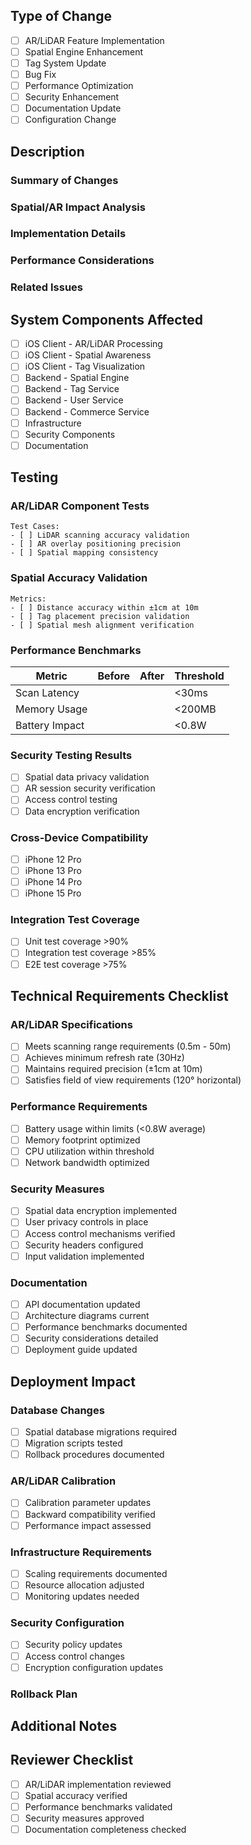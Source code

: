 ## Type of Change
<!-- Please check the one that applies to this PR using "x". -->

- [ ] AR/LiDAR Feature Implementation
- [ ] Spatial Engine Enhancement
- [ ] Tag System Update
- [ ] Bug Fix
- [ ] Performance Optimization
- [ ] Security Enhancement
- [ ] Documentation Update
- [ ] Configuration Change

## Description

### Summary of Changes
<!-- Provide a clear and concise description of the changes -->

### Spatial/AR Impact Analysis
<!-- Detail how this change affects spatial awareness and AR functionality -->

### Implementation Details
<!-- Technical details of the implementation -->

### Performance Considerations
<!-- Performance impact and optimizations -->

### Related Issues
<!-- Link to related issues: e.g., Fixes #123 -->

## System Components Affected
<!-- Check all that apply -->

- [ ] iOS Client - AR/LiDAR Processing
- [ ] iOS Client - Spatial Awareness
- [ ] iOS Client - Tag Visualization
- [ ] Backend - Spatial Engine
- [ ] Backend - Tag Service
- [ ] Backend - User Service
- [ ] Backend - Commerce Service
- [ ] Infrastructure
- [ ] Security Components
- [ ] Documentation

## Testing

### AR/LiDAR Component Tests
<!-- Detail AR/LiDAR specific test cases and results -->
```
Test Cases:
- [ ] LiDAR scanning accuracy validation
- [ ] AR overlay positioning precision
- [ ] Spatial mapping consistency
```

### Spatial Accuracy Validation
<!-- Provide spatial accuracy metrics -->
```
Metrics:
- [ ] Distance accuracy within ±1cm at 10m
- [ ] Tag placement precision validation
- [ ] Spatial mesh alignment verification
```

### Performance Benchmarks
<!-- Include performance test results -->
| Metric | Before | After | Threshold |
|--------|---------|--------|-----------|
| Scan Latency | | | <30ms |
| Memory Usage | | | <200MB |
| Battery Impact | | | <0.8W |

### Security Testing Results
<!-- Document security testing outcomes -->
- [ ] Spatial data privacy validation
- [ ] AR session security verification
- [ ] Access control testing
- [ ] Data encryption verification

### Cross-Device Compatibility
<!-- List tested devices and results -->
- [ ] iPhone 12 Pro
- [ ] iPhone 13 Pro
- [ ] iPhone 14 Pro
- [ ] iPhone 15 Pro

### Integration Test Coverage
<!-- Provide test coverage metrics -->
- [ ] Unit test coverage >90%
- [ ] Integration test coverage >85%
- [ ] E2E test coverage >75%

## Technical Requirements Checklist

### AR/LiDAR Specifications
- [ ] Meets scanning range requirements (0.5m - 50m)
- [ ] Achieves minimum refresh rate (30Hz)
- [ ] Maintains required precision (±1cm at 10m)
- [ ] Satisfies field of view requirements (120° horizontal)

### Performance Requirements
- [ ] Battery usage within limits (<0.8W average)
- [ ] Memory footprint optimized
- [ ] CPU utilization within threshold
- [ ] Network bandwidth optimized

### Security Measures
- [ ] Spatial data encryption implemented
- [ ] User privacy controls in place
- [ ] Access control mechanisms verified
- [ ] Security headers configured
- [ ] Input validation implemented

### Documentation
- [ ] API documentation updated
- [ ] Architecture diagrams current
- [ ] Performance benchmarks documented
- [ ] Security considerations detailed
- [ ] Deployment guide updated

## Deployment Impact

### Database Changes
- [ ] Spatial database migrations required
- [ ] Migration scripts tested
- [ ] Rollback procedures documented

### AR/LiDAR Calibration
- [ ] Calibration parameter updates
- [ ] Backward compatibility verified
- [ ] Performance impact assessed

### Infrastructure Requirements
- [ ] Scaling requirements documented
- [ ] Resource allocation adjusted
- [ ] Monitoring updates needed

### Security Configuration
- [ ] Security policy updates
- [ ] Access control changes
- [ ] Encryption configuration updates

### Rollback Plan
<!-- Detail the rollback procedure if deployment fails -->

## Additional Notes
<!-- Any additional information that reviewers should know -->

## Reviewer Checklist
- [ ] AR/LiDAR implementation reviewed
- [ ] Spatial accuracy verified
- [ ] Performance benchmarks validated
- [ ] Security measures approved
- [ ] Documentation completeness checked